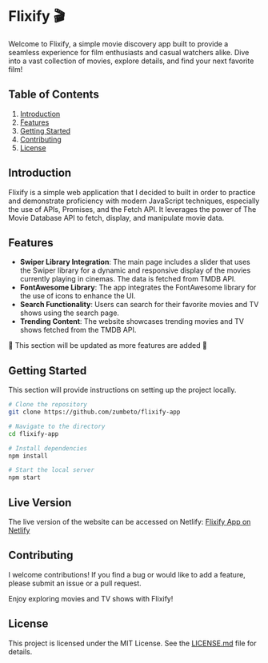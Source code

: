 # Flixify 🎬

Welcome to Flixify, a simple movie discovery app built to provide a seamless experience for film enthusiasts and casual watchers alike. Dive into a vast collection of movies, explore details, and find your next favorite film!

## Table of Contents

1. [Introduction](#introduction)
2. [Features](#features)
3. [Getting Started](#getting-started)
4. [Contributing](#contributing)
5. [License](#license)

## Introduction

Flixify is a simple web application that I decided to built in order to practice and demonstrate proficiency with modern JavaScript techniques, especially the use of APIs, Promises, and the Fetch API. It leverages the power of The Movie Database API to fetch, display, and manipulate movie data.

## Features

- **Swiper Library Integration**: The main page includes a slider that uses the Swiper library for a dynamic and responsive display of the movies currently playing in cinemas. The data is fetched from TMDB API.
- **FontAwesome Library**: The app integrates the FontAwesome library for the use of icons to enhance the UI.
- **Search Functionality**: Users can search for their favorite movies and TV shows using the search page.
- **Trending Content**: The website showcases trending movies and TV shows fetched from the TMDB API.

🚧 This section will be updated as more features are added 🚧

## Getting Started

This section will provide instructions on setting up the project locally.

```bash
# Clone the repository
git clone https://github.com/zumbeto/flixify-app

# Navigate to the directory
cd flixify-app

# Install dependencies
npm install

# Start the local server
npm start
```

## Live Version

The live version of the website can be accessed on Netlify: [Flixify App on Netlify](https://flixify-app.netlify.app/)

## Contributing

I welcome contributions! If you find a bug or would like to add a feature, please submit an issue or a pull request.

Enjoy exploring movies and TV shows with Flixify!

## License

This project is licensed under the MIT License. See the [LICENSE.md](LICENSE.md) file for details.
